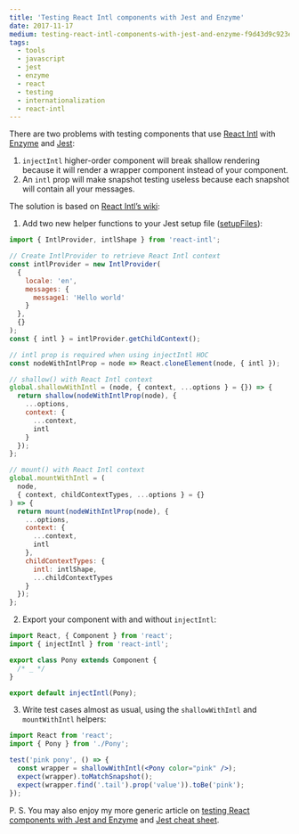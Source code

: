 ```yaml
---
title: 'Testing React Intl components with Jest and Enzyme'
date: 2017-11-17
medium: testing-react-intl-components-with-jest-and-enzyme-f9d43d9c923e
tags:
  - tools
  - javascript
  - jest
  - enzyme
  - react
  - testing
  - internationalization
  - react-intl
---
```


There are two problems with testing components that use [React Intl](https://github.com/yahoo/react-intl) with [Enzyme](https://github.com/airbnb/enzyme) and [Jest](https://facebook.github.io/jest/):

1. `injectIntl` higher-order component will break shallow rendering because it will render a wrapper component instead of your component.
2. An `intl` prop will make snapshot testing useless because each snapshot will contain all your messages.

The solution is based on [React Intl’s wiki](https://github.com/yahoo/react-intl/wiki/Testing-with-React-Intl):

1. Add two new helper functions to your Jest setup file ([setupFiles](http://facebook.github.io/jest/docs/en/tutorial-react-native.html#setupfiles)):

```js
import { IntlProvider, intlShape } from 'react-intl';

// Create IntlProvider to retrieve React Intl context
const intlProvider = new IntlProvider(
  {
    locale: 'en',
    messages: {
      message1: 'Hello world'
    }
  },
  {}
);
const { intl } = intlProvider.getChildContext();

// intl prop is required when using injectIntl HOC
const nodeWithIntlProp = node => React.cloneElement(node, { intl });

// shallow() with React Intl context
global.shallowWithIntl = (node, { context, ...options } = {}) => {
  return shallow(nodeWithIntlProp(node), {
    ...options,
    context: {
      ...context,
      intl
    }
  });
};

// mount() with React Intl context
global.mountWithIntl = (
  node,
  { context, childContextTypes, ...options } = {}
) => {
  return mount(nodeWithIntlProp(node), {
    ...options,
    context: {
      ...context,
      intl
    },
    childContextTypes: {
      intl: intlShape,
      ...childContextTypes
    }
  });
};
```

2. Export your component with and without `injectIntl`:

```js
import React, { Component } from 'react';
import { injectIntl } from 'react-intl';

export class Pony extends Component {
  /* _ */
}

export default injectIntl(Pony);
```

3. Write test cases almost as usual, using the `shallowWithIntl` and `mountWithIntl` helpers:

```jsx
import React from 'react';
import { Pony } from './Pony';

test('pink pony', () => {
  const wrapper = shallowWithIntl(<Pony color="pink" />);
  expect(wrapper).toMatchSnapshot();
  expect(wrapper.find('.tail').prop('value')).toBe('pink');
});
```

P. S. You may also enjoy my more generic article on [testing React components with Jest and Enzyme](/blog/react-jest) and [Jest cheat sheet](https://github.com/sapegin/jest-cheat-sheet).
